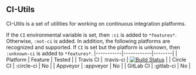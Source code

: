 ## CI-Utils

CI-Utils is a set of utilities for working on continuous integration platforms.

If the `CI` environmental variable is set, then `:ci` is added to `*features*`.
Otherwise, `:not-ci` is added.
In addition, the following platforms are recognized and supported.
If `CI` is set but the platform is unknown, then `:unknown-ci` is added to `*features*`.
|-----------|------------|--------|
| Platform  |  Feature   | Tested |
| Travis CI | :travis-ci | [![Build Status](https://travis-ci.org/neil-lindquist/CI-Utils.svg?branch=master)](https://travis-ci.org/neil-lindquist/CI-Utils) |
| Circle CI | :circle-ci |   No   |
| Appveyor  | :appveyor  |   No   |
| GitLab CI | :gitlab-ci |   No   |
